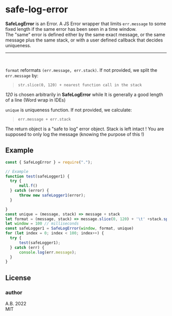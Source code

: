 # safe-log-error

**SafeLogError** is an Error. A JS Error wrapper that limits `err.message` to some fixed length if the same error
has been seen in a time window.  
The "same" error is defined either by the same exact message, or the same message
plus the same stack, or with a user defined callback that decides uniqueness.  
<hr>
<br>

`format` reformats `(err.message, err.stack)`. If not provided, we split the `err.message` by: 

> `str.slice(0, 120) + nearest function call in the stack`

*120* is chosen arbitrarily in **SafeLogError** while It is generally a good length of a line (Word wrap in IDEs)

`unique` is uniqueness function. If not provided, we calculate:
>`err.message + err.stack`

The return object is a "safe to log" error object. Stack is left intact ! You are supposed to only log the message (knowing the purpose of this !)

## Example  
```js
const { SafeLogError } = require(".");

// Example
function test(safeLogger1) {
  try {
      null.f()
  } catch (error) {
      throw new safeLogger1(error);
  }

}
const unique = (message, stack) => message + stack
let format = (message, stack) => message.slice(0, 120) + '\t' +stack.split('at')[1].trim()
let window = 100 // milliseconds
const safeLogger1 = SafeLogError(window, format, unique)
for (let index = 0; index < 100; index++) {
  try {
      test(safeLogger1);
  } catch (err) {
      console.log(err.message);
  }
}
```

## License
### author
A.B. 2022  
MIT